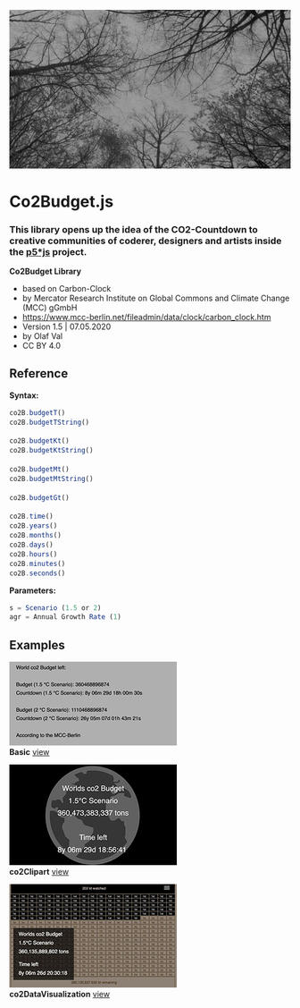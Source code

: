 ![co2-countdown](trees-720.jpg)

# Co2Budget.js
### This library opens up the idea of the CO2-Countdown to creative communities of coderer, designers and artists inside the [p5*js](https://p5js.org) project.

**Co2Budget Library**
- based on Carbon-Clock
- by Mercator Research Institute on Global Commons and Climate Change (MCC) gGmbH
- https://www.mcc-berlin.net/fileadmin/data/clock/carbon_clock.htm
- Version 1.5 | 07.05.2020
- by Olaf Val
- CC BY 4.0 


## Reference

**Syntax:**
```javascript
co2B.budgetT()
co2B.budgetTString()

co2B.budgetKt()
co2B.budgetKtString()

co2B.budgetMt()
co2B.budgetMtString()

co2B.budgetGt()

co2B.time()
co2B.years()
co2B.months()
co2B.days()
co2B.hours()
co2B.minutes()
co2B.seconds()
```
**Parameters:**
```javascript
s = Scenario (1.5 or 2)
agr = Annual Growth Rate (1)
```


## Examples

![co2-clock-Basic Example](examples/basic.jpg)  
**Basic** [view](http://projects.olafval.de/co2-budget/examples/basic.html)

![co2-Clipart Example](examples/co2Clipart.jpg?s=200)  
**co2Clipart** [view](http://projects.olafval.de/co2-budget/examples/co2clipart.html)

![co2-DataVisualization Example](examples/co2DataVisualization.jpg)  
**co2DataVisualization** [view](http://projects.olafval.de/co2-budget/examples/co2DataVisualization.html)

<br>
